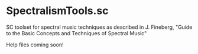 # SpectralismTools.sc
SC toolset for spectral music techniques as described in J. Fineberg, "Guide to the Basic Concepts and Techniques of Spectral Music"

Help files coming soon!
